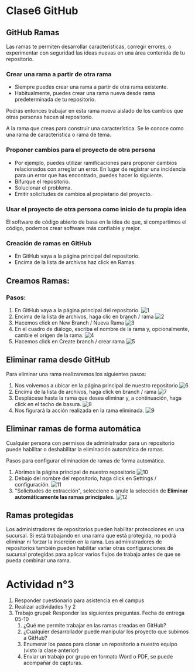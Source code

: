# Clase6 GitHub

## GitHub Ramas

Las ramas te permiten desarrollar características, corregir errores, o experimentar con seguridad las ideas nuevas en una área contenida de tu repositorio.

### Crear una rama a partir de otra rama

- Siempre puedes crear una rama a partir de otra rama existente.
- Habitualmente, puedes crear una rama nueva desde rama predeterminada de tu repositorio.

Podrás entonces trabajar en esta rama nueva aislado de los cambios que otras personas hacen al repositorio.

A la rama que creas para construir una característica.
Se le conoce como una rama de característica o rama de tema.

### Proponer cambios para el proyecto de otra persona 

- Por ejemplo, puedes utilizar ramificaciones para proponer cambios relacionados con arreglar un error. En lugar de registrar una incidencia para un error que has encontrado, puedes hacer lo siguiente.
- Bifurque el repositorio.
- Solucionar el problema.
- Emitir solicitudes de cambios al propietario del proyecto.

### Usar el proyecto de otra persona como inicio de tu propia idea

El software de código abierto de basa en la idea de que, si compartimos el código, podemos crear software más confiable y mejor.

### Creación de ramas en GitHub

- En GitHub vaya a la página principal del repositorio.
- Encima de la lista de archivos haz click en Ramas.

## Creamos Ramas:
### Pasos:
1. En GitHub vaya a la página principal del repositorio.
![1](./img/clase6/01.jpg)
2. Encima de la lista de archivos, haga clic en branch / rama
![2](./img/clase6/02.jpg)
3. Hacemos click en New Branch / Nueva Rama
![3](./img/clase6/03.jpg)
4. En el cuadro de diálogo, escriba el nombre de la rama y, opcionalmente, cambie el origen de la rama.
![4](./img/clase6/04.jpg)
5. Hacemos click en Create branch / crear rama
![5](./img/clase6/04.jpg)

## Eliminar rama desde GitHub
Para eliminar una rama realizaremos los siguientes pasos:
1. Nos volvemos a ubicar en la página principal de nuestro repositorio
![6](./img/clase6/06.jpg)
2. Encima de la lista de archivos, haga click en branch / rama
![7](./img/clase6/07.jpg)
3. Desplácese hasta la rama que desea eliminar y, a continuación, haga click en el tacho de basura.
![8](./img/clase6/08.jpg)
4. Nos figurará la acción realizada en la rama eliminada.
![9](./img/clase6/09.jpg)

## Eliminar ramas de forma automática
Cualquier persona con permisos de administrador para un repositorio puede habilitar o deshabilitar la eliminación automática de ramas.

Pasos para configurar eliminación de ramas de forma automática.

1. Abrimos la página principal de nuestro repositorio
![10](./img/clase6/10.jpg)
2. Debajo del nombre del repositorio, haga click en Settings / configuración.
![11](./img/clase6/11.jpg)
3. "Solicitudes de extracción", seleccione o anule la selección de **Eliminar automáticamente las ramas principales.**
![12](./img/clase6/12.jpg)

## Ramas protegidas
Los administradores de repositorios pueden habilitar protecciones en una sucursal. Si está trabajando en una rama que está protegida, no podrá eliminar ni forzar la inserción en la rama. Los administradores de repositorios también pueden habilitar variar otras configuraciones de sucursal protegidas para aplicar varios flujos de trabajo antes de que se pueda combinar una rama.

# Actividad n°3
1. Responder cuestionario para asistencia en el campus
2. Realizar actividades 1 y 2
3. Trabajo grupal: Responder las siguientes preguntas. Fecha de entrega 05-10
    1. ¿Qué me permite trabajar en las ramas creadas en GitHub?
    2. ¿Cualquier desarrollador puede manipular los proyecto que subimos a GitHub?
    3. Enumerar los pasos para clonar un repositorio a nuestro equipo (visto la clase anterior)
    4. Enviar un trabajo por grupo en formato Word o PDF, se puede acompañar de capturas.
